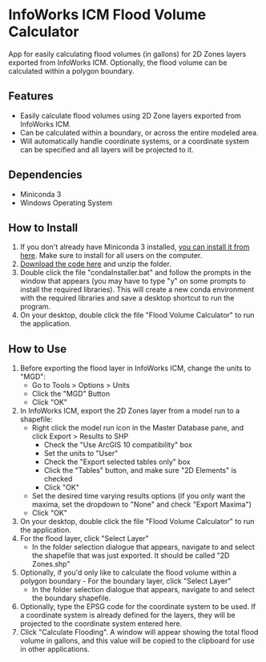 # InfoWorks ICM Flood Volume Calculator
App for easily calculating flood volumes (in gallons) for 2D Zones layers exported from InfoWorks ICM. Optionally, the flood volume can be calculated within a polygon boundary.

## Features
- Easily calculate flood volumes using 2D Zone layers exported from InfoWorks ICM.
- Can be calculated within a boundary, or across the entire modeled area.
- Will automatically handle coordinate systems, or a coordinate system can be specified and all layers will be projected to it.

## Dependencies
- Miniconda 3
- Windows Operating System

## How to Install
1. If you don't already have Miniconda 3 installed, [you can install it from here](https://repo.anaconda.com/miniconda/Miniconda3-latest-Windows-x86_64.exe). Make sure to install for all users on the computer.
2. [Download the code here](https://github.com/mjh92794/InfoWorks-ICM-Flood-Volume-Calculator/archive/refs/heads/main.zip) and unzip the folder.
3. Double click the file "condaInstaller.bat" and follow the prompts in the window that appears (you may have to type "y" on some prompts to install the required libraries). This will create a new conda environment with the required libraries and save a desktop shortcut to run the program.
4. On your desktop, double click the file "Flood Volume Calculator" to run the application.

## How to Use
1. Before exporting the flood layer in InfoWorks ICM, change the units to "MGD":
   - Go to Tools > Options > Units
   - Click the "MGD" Button
   - Click "OK"
2. In InfoWorks ICM, export the 2D Zones layer from a model run to a shapefile:
   - Right click the model run icon in the Master Database pane, and click Export > Results to SHP
     - Check the "Use ArcGIS 10 compatibility" box
     - Set the units to "User"
     - Check the "Export selected tables only" box
     - Click the "Tables" button, and make sure "2D Elements" is checked
     - Click "OK"
   - Set the desired time varying results options (if you only want the maxima, set the dropdown to "None" and check "Export Maxima")
   - Click "OK"
3. On your desktop, double click the file "Flood Volume Calculator" to run the application.
4. For the flood layer, click "Select Layer"
   - In the folder selection dialogue that appears, navigate to and select the shapefile that was just exported. It should be called "2D Zones.shp"
5. Optionally, if you'd only like to calculate the flood volume within a polygon boundary - For the boundary layer, click "Select Layer"
   - In the folder selection dialogue that appears, navigate to and select the boundary shapefile.
6. Optionally, type the EPSG code for the coordinate system to be used. If a coordinate system is already defined for the layers, they will be projected to the coordinate system entered here.
7. Click "Calculate Flooding". A window will appear showing the total flood volume in gallons, and this value will be copied to the clipboard for use in other applications.
